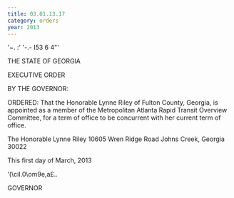 ```yaml
---
title: 03.01.13.17
category: orders
year: 2013
---
```

 

'~. :'
'-.- I53 6 4"’

THE STATE OF GEORGIA

EXECUTIVE ORDER

BY THE GOVERNOR:

ORDERED: That the Honorable Lynne Riley of Fulton County, Georgia, is
appointed as a member of the Metropolitan Atlanta Rapid Transit
Overview Committee, for a term of office to be concurrent with her
current term of office.

The Honorable Lynne Riley
10605 Wren Ridge Road
Johns Creek, Georgia 30022

This first day of March, 2013

‘(\ciI.0\om9e,a£..

GOVERNOR


